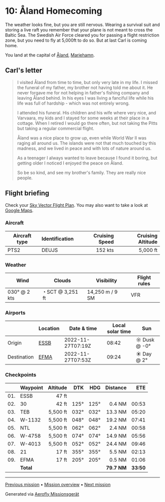 # 10: Åland Homecoming

The weather looks fine, but you are still nervous. Wearing a survival suit and storing a live raft you remember that your plane is not meant to cross the Baltic Sea. The Swedish Air Force cleared you for passing a flight restriction zone, but you need to fly at 5,000ft to do so. But at last Carl is coming home.

You land at the capital of [Åland](https://en.wikipedia.org/wiki/%C3%85land), [Mariehamn](https://en.wikipedia.org/wiki/Mariehamn).

## Carl's letter

> I visited Åland from time to time, but only very late in my life. I missed the funeral of my father, my brother not having told me about it. He never forgave me for not helping in father's fishing company and leaving Åland behind. In his eyes I was living a fanciful life while his life was full of hardship - which was not entirely wrong.
>
> I attended his funeral. His children and his wife where very nice, and Varvaara, my kids and I stayed for some weeks at their place in a cottage. When I retired I would go there often, but not taking the Pitts but taking a regular commercial flight.
>
> Åland was a nice place to grow up, even while World War II was raging all around us. The islands were not that much touched by this madness, and we lived in peace and with lots of nature around us.
>
> As a teenager I always wanted to leave because I found it boring, but getting older I noticed I enjoyed the peace on Åland.
>
> So be so kind, and see my brother's family. They are really nice people.

## Flight briefing

Check your [Sky Vector Flight Plan](https://skyvector.com/?ll=59.349212876682174,17.947082002626985&chart=301&zoom=3&fpl=N0152A050%20ESSB%205932N01812E%205944N01842E%205945N01846E%205948N01915E%206002N01955E%20EFMA). You may also want to take a look at [Google Maps](https://www.google.com/maps/@?api=1&map_action=map&center=59.349212876682174,17.947082002626985&zoom=12&basemap=terrain).

### Aircraft

| Aircraft type | Identification | Cruising Speed | Cruising Altitude |
| ------------- | -------------- | -------------: | ----------------: |
| PTS2          | DEUJS          |        152 kts |          5,000 ft |

### Weather

| Wind         | Clouds           | Visibility      | Flight rules |
| ------------ | ---------------- | --------------- | ------------ |
| 030° @ 2 kts | ◔ SCT @ 3,251 ft | 14,250 m / 9 SM | VFR          |

### Airports

|             | Location                                      | Date & time       | Local solar time | Sun          |
| ----------- | --------------------------------------------- | ----------------- | ---------------- | ------------ |
| Origin      | [ESSB](https://www.pilotnav.com/airport/ESSB) | 2022-11-27T07:19Z | 08:42            | ☼ Dusk @ -0° |
| Destination | [EFMA](https://www.pilotnav.com/airport/EFMA) | 2022-11-27T07:53Z | 09:24            | ☀ Day @ 2°   |

### Checkpoints

|     | Waypoint  | Altitude |  DTK |  HDG |    Distance |       ETE |
| :-: | --------- | -------: | ---: | ---: | ----------: | --------: |
| 01. | ESSB      |    47 ft |      |      |             |           |
| 02. | 30        |    42 ft | 125° | 125° |      0.4 NM |     00:53 |
| 03. | TEB       | 5,500 ft | 032° | 032° |     13.3 NM |     05:20 |
| 04. | W-1132    | 5,500 ft | 048° | 048° |     19.2 NM |     07:41 |
| 05. | NTL       | 5,500 ft | 062° | 062° |      2.4 NM |     00:58 |
| 06. | W-4758    | 5,500 ft | 074° | 074° |     14.9 NM |     05:56 |
| 07. | W-4013    | 5,500 ft | 052° | 052° |     24.4 NM |     09:46 |
| 08. | 21        |    17 ft | 355° | 355° |      5.5 NM |     02:13 |
| 09. | EFMA      |    17 ft | 205° | 205° |      0.5 NM |     01:06 |
|     | **Total** |          |      |      | **79.7 NM** | **33:50** |

---

[Previous mission](./09_finally_stockholm.md) • [Mission overview](./README.md) • [Next mission](./11_wave_good-bye.md)

Generated via [Aerofly Missionsgerät](https://github.com/fboes/aerofly-missions)
